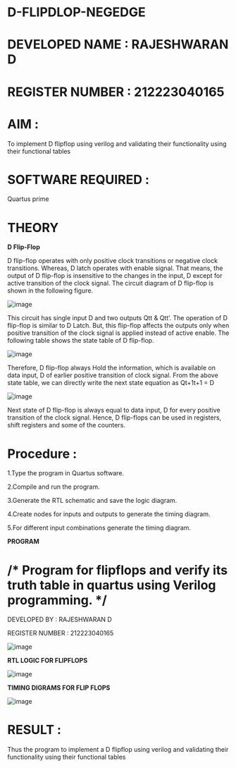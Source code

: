 # D-FLIPDLOP-NEGEDGE

# DEVELOPED NAME : RAJESHWARAN D

# REGISTER NUMBER : 212223040165

# AIM :

To implement  D flipflop using verilog and validating their functionality using their functional tables

# SOFTWARE REQUIRED :

Quartus prime

# THEORY

**D Flip-Flop**

D flip-flop operates with only positive clock transitions or negative clock transitions. Whereas, D latch operates with enable signal. That means, the output of D flip-flop is insensitive to the changes in the input, D except for active transition of the clock signal. The circuit diagram of D flip-flop is shown in the following figure.

![image](https://github.com/naavaneetha/D-FLIPDLOP-NEGEDGE/assets/154305477/48c81fe8-bc3f-40e7-95e2-519fc155ad51)

This circuit has single input D and two outputs Qtt & Qtt’. The operation of D flip-flop is similar to D Latch. But, this flip-flop affects the outputs only when positive transition of the clock signal is applied instead of active enable. The following table shows the state table of D flip-flop.

![image](https://github.com/naavaneetha/D-FLIPDLOP-NEGEDGE/assets/154305477/e5f3fda7-68ec-4a3a-a0a4-cf6f9cc4ab55)

Therefore, D flip-flop always Hold the information, which is available on data input, D of earlier positive transition of clock signal. From the above state table, we can directly write the next state equation as Qt+1t+1 = D

![image](https://github.com/naavaneetha/D-FLIPDLOP-NEGEDGE/assets/154305477/8592c0d8-2917-4142-91b9-d6c30dd891d2)

Next state of D flip-flop is always equal to data input, D for every positive transition of the clock signal. Hence, D flip-flops can be used in registers, shift registers and some of the counters.

# Procedure :

1.Type the program in Quartus software.

2.Compile and run the program.

3.Generate the RTL schematic and save the logic diagram.

4.Create nodes for inputs and outputs to generate the timing diagram.

5.For different input combinations generate the timing diagram.

**PROGRAM**

# /* Program for flipflops and verify its truth table in quartus using Verilog programming. */

DEVELOPED BY : RAJESHWARAN D 

REGISTER NUMBER : 212223040165

![image](https://github.com/user-attachments/assets/667b2454-417b-4af3-8f37-6d615421bfa1)

**RTL LOGIC FOR FLIPFLOPS**

![image](https://github.com/user-attachments/assets/ae73e19a-b10b-4db3-9b36-436d8e714a0a)

**TIMING DIGRAMS FOR FLIP FLOPS**

![image](https://github.com/user-attachments/assets/19e159b1-663d-4976-b3ae-c2de30aac07f)

# RESULT :

Thus the program to implement a D flipflop using verilog and validating their functionality using their functional tables
